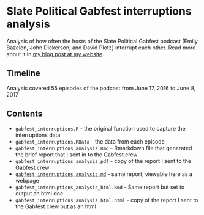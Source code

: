 # Slate Political Gabfest interruptions analysis

Analysis of how often the hosts of the Slate Political Gabfest podcast (Emily Bazelon, John Dickerson, and David Plotz) interrupt each other. Read more about it in [my blog post at my website](http://www.lindsayevanslee.com/blog/2021/10/21/gabfest-interruptions).

## Timeline

Analysis covered 55 episodes of the podcast from June 17, 2016 to June 8, 2017

## Contents 

* `gabfest_interruptions.R` - the original function used to capture the interruptions data
* `gabfest_interruptions.RData` - the data from each episode
* `gabfest_interruptions_analysis.Rmd` - Rmarkdown file that generated the brief report that I sent in to the Gabfest crew
* `gabfest_interruptions_analysis.pdf` - copy of the report I sent to the Gabfest crew
* [`gabfest_interruptions_analysis.md`](gabfest_interruptions_analysis.md) - same report, viewable here as a webpage
* `gabfest_interruptions_analysis_html.Rmd` - Same report but set to output an html doc
* `gabfest_interruptions_analysis_html.html` - copy of the report I sent to the Gabfest crew but as an html

